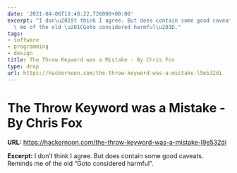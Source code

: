 ```yaml
---
date: '2021-04-06T13:40:22.726000+00:00'
excerpt: "I don\u2019t think I agree. But does contain some good caveats. Reminds\
  \ me of the old \u201CGoto considered harmful\u201D."
tags:
- software
- programming
- design
title: The Throw Keyword was a Mistake - By Chris Fox
type: drop
url: https://hackernoon.com/the-throw-keyword-was-a-mistake-l9e532di
---
```


# The Throw Keyword was a Mistake - By Chris Fox

**URL:** https://hackernoon.com/the-throw-keyword-was-a-mistake-l9e532di

**Excerpt:** I don’t think I agree. But does contain some good caveats. Reminds me of the old “Goto considered harmful”.

